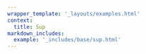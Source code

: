 ```yaml
---
wrapper_template: '_layouts/examples.html'
context:
  title: Sup
markdown_includes:
  example: '_includes/base/sup.html'
---
```

